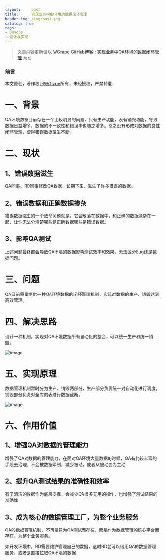 ```yaml
---
layout:     post
title:      实现业务中QA环境的数据闭环管理
header-img: /img/post.png
catalog: true
tags:
- Devops
- 设计与实现
---
```


> 文章内容更新请以 [WGrape GitHub博客 : 实现业务中QA环境的数据闭环管理](https://github.com/WGrape/Blog/issues/223) 为准

### 前言
本文原创，著作权归[WGrape](https://github.com/WGrape)所有，未经授权，严禁转载

# 一、背景
QA环境数据目前存在一个比较明显的问题，只有生产功能，没有销毁功能，导致数据日益增多，数据的不一致性和错误率也随之增多。总之没有形成对数据的良性闭环管理，使得错误数据滋生不断。

# 二、现状
## 1、错误数据滋生
QA同事、RD同事修改QA数据，长期下来，滋生了许多错误的数据。

## 2、错误数据和正确数据掺杂
错误数据滋生的一个致命问题就是，它会散落在数据中，和正确的数据混杂在一起，让你无法分清楚哪些是正确数据哪些是错误数据。

## 3、影响QA测试
上述问题最终都会导致QA环境的数据影响测试效率和效果，无法区分Bug还是数据问题。

# 三、问题
QA目前需要提供一种QA环境数据的闭环管理机制，实现对数据的生产、销毁达到高效管理。

# 四、解决思路
设计一种机制，实现对QA环境数据所有自动化的整合，可以统一生产和统一销毁。

![image](https://user-images.githubusercontent.com/35942268/179388235-a85a83b9-a6b3-46bc-a51a-ef3539b29e7e.png)

# 五、实现原理
数据管理机制暂时分为生产、销毁两部分，生产部分负责统一对自动化进行调度，销毁部分负责对全库的表进行数据截断。

![image](https://user-images.githubusercontent.com/35942268/179388243-65b6ce9a-62df-4114-bf17-b3043a6e6243.png)

# 六、作用价值
## 1、增强QA对数据的管理能力
增强了QA对数据的管理能力，在面对QA环境大量数据的时候，QA有比较丰富的手段去治理，不会被数据牵制，减少被动，或者从被动变为主动

## 2、提升QA测试结果的准确性和效率
有了清洁的数据作为底层支撑，会减少QA很多无用的操作，也增强了测试结果的准确性

## 3、成为核心的数据管理工厂，为整个业务服务
QA的数据管理机制，不再是只为QA测试而存在，而是作为数据管理的核心平台而存在，为整个业务服务。

如开发环境中，RD需要维护管理自己的数据，这时RD就可以借用QA的数据管理服务，或者是直接拉取QA环境的数据
